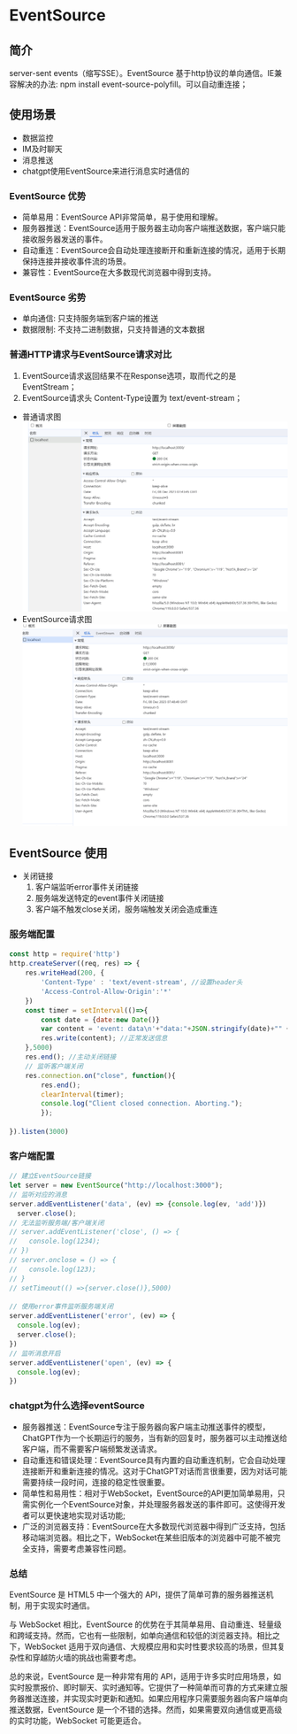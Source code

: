 # EventSource

## 简介
server-sent events（缩写SSE）。EventSource 基于http协议的单向通信。IE兼容解决的办法: npm install event-source-polyfill。可以自动重连接；

## 使用场景
* 数据监控
* IM及时聊天
* 消息推送
* chatgpt使用EventSource来进行消息实时通信的


### EventSource 优势
* 简单易用：EventSource API非常简单，易于使用和理解。
* 服务器推送：EventSource适用于服务器主动向客户端推送数据，客户端只能接收服务器发送的事件。
* 自动重连：EventSource会自动处理连接断开和重新连接的情况，适用于长期保持连接并接收事件流的场景。
* 兼容性：EventSource在大多数现代浏览器中得到支持。
### EventSource 劣势
* 单向通信: 只支持服务端到客户端的推送
* 数据限制: 不支持二进制数据，只支持普通的文本数据
### 普通HTTP请求与EventSource请求对比
1. EventSource请求返回结果不在Response选项，取而代之的是EventStream；
2. EventSource请求头 Content-Type设置为 text/event-stream；

* 普通请求图
![](./image.png)
* EventSource请求图
![](./image-1.png)
## EventSource 使用

* 关闭链接
   1. 客户端监听error事件关闭链接
   2. 服务端发送特定的event事件关闭链接 
   3. 客户端不触发close关闭，服务端触发关闭会造成重连
### 服务端配置

```js
const http = require('http')
http.createServer((req, res) => {
    res.writeHead(200, {
        'Content-Type' : 'text/event-stream', //设置header头
        'Access-Control-Allow-Origin':'*'
    })
    const timer = setInterval(()=>{
        const date = {date:new Date()}
        var content = 'event: data\n'+"data:"+JSON.stringify(date)+"" + "\n\n";
        res.write(content); //正常发送信息
    },5000)
    res.end(); //主动关闭链接
    // 监听客户端关闭
    res.connection.on("close", function(){
        res.end();
        clearInterval(timer);
        console.log("Client closed connection. Aborting.");
        });
 
}).listen(3000)

```

### 客户端配置
```js
// 建立EventSource链接
let server = new EventSource("http://localhost:3000");
// 监听对应的消息
server.addEventListener('data', (ev) => {console.log(ev, 'add')})
  server.close();
// 无法监听服务端/客户端关闭
// server.addEventListener('close', () => {
//   console.log(1234);
// })
// server.onclose = () => {
//   console.log(123);
// }
// setTimeout(() =>{server.close()},5000)

// 使用error事件监听服务端关闭
server.addEventListener('error', (ev) => {
  console.log(ev);
  server.close();
})
// 监听消息开启
server.addEventListener('open', (ev) => {
  console.log(ev);
})

```
### chatgpt为什么选择eventSource
* 服务器推送：EventSource专注于服务器向客户端主动推送事件的模型，ChatGPT作为一个长期运行的服务，当有新的回复时，服务器可以主动推送给客户端，而不需要客户端频繁发送请求。
* 自动重连和错误处理：EventSource具有内置的自动重连机制，它会自动处理连接断开和重新连接的情况。这对于ChatGPT对话而言很重要，因为对话可能需要持续一段时间，连接的稳定性很重要。
* 简单性和易用性：相对于WebSocket，EventSource的API更加简单易用，只需实例化一个EventSource对象，并处理服务器发送的事件即可。这使得开发者可以更快速地实现对话功能;
* 广泛的浏览器支持：EventSource在大多数现代浏览器中得到广泛支持，包括移动端浏览器。相比之下，WebSocket在某些旧版本的浏览器中可能不被完全支持，需要考虑兼容性问题。

### 总结
EventSource 是 HTML5 中一个强大的 API，提供了简单可靠的服务器推送机制，用于实现实时通信。

与 WebSocket 相比，EventSource 的优势在于其简单易用、自动重连、轻量级和跨域支持。然而，它也有一些限制，如单向通信和较低的浏览器支持。相比之下，WebSocket 适用于双向通信、大规模应用和实时性要求较高的场景，但其复杂性和穿越防火墙的挑战也需要考虑。

总的来说，EventSource 是一种非常有用的 API，适用于许多实时应用场景，如实时股票报价、即时聊天、实时通知等。它提供了一种简单而可靠的方式来建立服务器推送连接，并实现实时更新和通知。如果应用程序只需要服务器向客户端单向推送数据，EventSource 是一个不错的选择。然而，如果需要双向通信或更高级的实时功能，WebSocket 可能更适合。